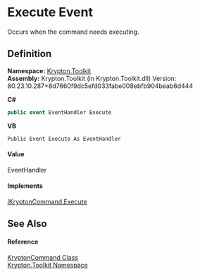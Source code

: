 # Execute Event


Occurs when the command needs executing.



## Definition
**Namespace:** <a href="79d2eac2-21f4-54ff-7552-b20c33c30600.md">Krypton.Toolkit</a>  
**Assembly:** Krypton.Toolkit (in Krypton.Toolkit.dll) Version: 80.23.10.287+8d7660f9dc5efd033fabe008ebfb904beab6d444

**C#**
``` C#
public event EventHandler Execute
```
**VB**
``` VB
Public Event Execute As EventHandler
```



#### Value
EventHandler

#### Implements
<a href="d79e66c8-b994-f980-51e1-3e242e8b6bf3.md">IKryptonCommand.Execute</a>  


## See Also


#### Reference
<a href="405c9190-9a07-407c-9d40-1510447ccef6.md">KryptonCommand Class</a>  
<a href="79d2eac2-21f4-54ff-7552-b20c33c30600.md">Krypton.Toolkit Namespace</a>  
